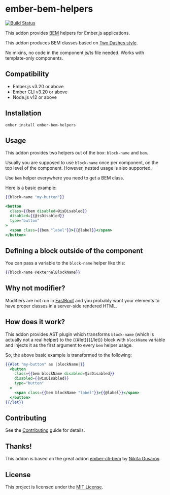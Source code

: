 ember-bem-helpers
==============================================================================

<a href="https://github.com/retailnext/ember-bem-helpers/actions"><img alt="Build Status" src="https://github.com/retailnext/ember-bem-helpers/workflows/CI/badge.svg"></a>

This addon provides [BEM](https://en.bem.info/) helpers for Ember.js applications.

This addon produces BEM classes based on [Two Dashes style](https://en.bem.info/methodology/naming-convention/#two-dashes-style).

No mixins, no code in the component js/ts file needed. Works with template-only components.


Compatibility
------------------------------------------------------------------------------

* Ember.js v3.20 or above
* Ember CLI v3.20 or above
* Node.js v12 or above


Installation
------------------------------------------------------------------------------

```
ember install ember-bem-helpers
```


Usage
------------------------------------------------------------------------------

This addon provides two helpers out of the box: `block-name` and `bem`.

Usually you are supposed to use `block-name` once per component, on the top level of the component. However, nested usage is also supported.

Use `bem` helper everywhere you need to get a BEM class. 

Here is a basic example:

```hbs
{{block-name "my-button"}}

<button
  class={{bem disabled=@isDisabled}}
  disabled={{@isDisabled}}
  type="button"
>
  <span class={{bem "label"}}>{{@label}}</span>
</button>
```


Defining a block outside of the component
------------------------------------------------------------------------------

You can pass a variable to the `block-name` helper like this:

```hbs
{{block-name @externalBlockName}}
```

Why not modifier?
------------------------------------------------------------------------------

Modifiers are not run in [FastBoot](http://www.ember-fastboot.com/) and you probably want your elements to have proper classes in a server-side rendered HTML.


How does it work?
------------------------------------------------------------------------------

This addon provides AST plugin which transforms `block-name` (which is actually not a real helper) to the {{#let}}{{/let}} block with `blockName` variable and injects it as the first argument to every `bem` helper usage.

So, the above basic example is transformed to the following:

```hbs
{{#let "my-button" as |blockName|}}
  <button
    class={{bem blockName disabled=@isDisabled}}
    disabled={{@isDisabled}}
    type="button"
  >
    <span class={{bem blockName "label"}}>{{@label}}</span>
  </button>
{{/let}}
```


Contributing
------------------------------------------------------------------------------

See the [Contributing](CONTRIBUTING.md) guide for details.


Thanks!
------------------------------------------------------------------------------

This addon is based on the great addon [ember-cli-bem](https://github.com/nikityy/ember-cli-bem) by [Nikita Gusarov](https://github.com/nikityy).


License
------------------------------------------------------------------------------

This project is licensed under the [MIT License](LICENSE.md).
